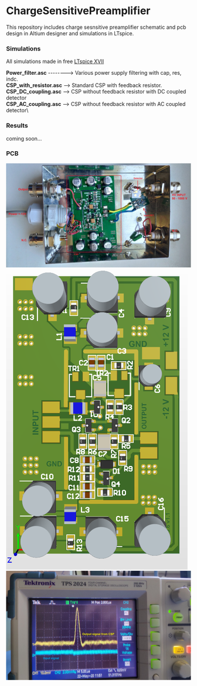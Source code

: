 # ChargeSensitivePreamplifier


This repository includes charge sesnsitive preamplifier schematic and pcb design in Altium designer and simulations in LTspice.


### Simulations ####

All simulations made in free [LTspice XVII](https://www.analog.com/en/design-center/design-tools-and-calculators/ltspice-simulator.html)

**Power_filter.asc** --------> Various power supply filtering with cap, res, indc.\
**CSP_with_resistor.asc** --> Standard CSP with feedback resistor.\
**CSP_DC_coupling.asc** --> CSP without feedback resistor with DC coupled detector\
**CSP_AC_coupling.asc** --> CSP without feedback resistor with AC coupled detector\

### Results ###
coming soon...

### PCB ###
<img src="doc/assembled.jpg" alt=" "> 
<img src="doc/CSP_Altium.png" alt=" "> 
<img src="doc/scope.jpg" alt=" "> 
